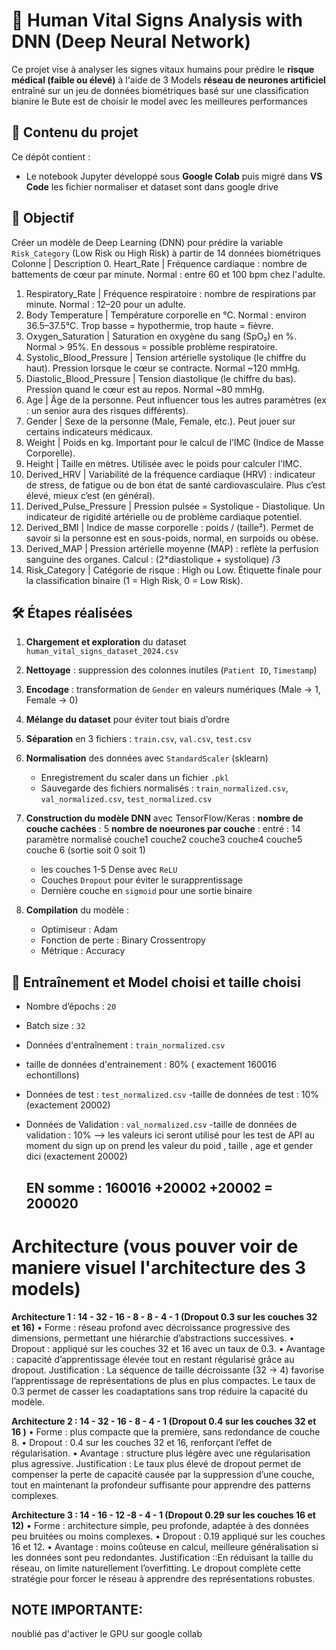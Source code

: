 # 🔬 Human Vital Signs Analysis with DNN (Deep Neural Network)

Ce projet vise à analyser les signes vitaux humains pour prédire le **risque médical (faible ou élevé)** à l'aide de 3 Models **réseau de neurones artificiel** entraîné sur un jeu de données biométriques basé sur une classification bianire le Bute est de choisir le model avec les meilleures performances

## 📁 Contenu du projet

Ce dépôt contient :
- Le notebook Jupyter développé sous **Google Colab** puis migré dans **VS Code**
les fichier normaliser et dataset sont dans google drive


## 🧠 Objectif

Créer un modèle de Deep Learning (DNN) pour prédire la variable `Risk_Category` (Low Risk ou High Risk) à partir de 14 données biométriques 
Colonne | Description
0. Heart_Rate | Fréquence cardiaque : nombre de battements de cœur par minute. Normal : entre 60 et 100 bpm chez l'adulte.
1. Respiratory_Rate | Fréquence respiratoire : nombre de respirations par minute. Normal : 12–20 pour un adulte.
2. Body Temperature | Température corporelle en °C. Normal : environ 36.5–37.5°C. Trop basse = hypothermie, trop haute = fièvre.
3. Oxygen_Saturation | Saturation en oxygène du sang (SpO₂) en %. Normal > 95%. En dessous = possible problème respiratoire.
4. Systolic_Blood_Pressure | Tension artérielle systolique (le chiffre du haut). Pression lorsque le cœur se contracte. Normal ~120 mmHg.
5. Diastolic_Blood_Pressure | Tension diastolique (le chiffre du bas). Pression quand le cœur est au repos. Normal ~80 mmHg.
6. Age | Âge de la personne. Peut influencer tous les autres paramètres (ex : un senior aura des risques différents).
7. Gender | Sexe de la personne (Male, Female, etc.). Peut jouer sur certains indicateurs médicaux.
8. Weight | Poids en kg. Important pour le calcul de l’IMC (Indice de Masse Corporelle).
9. Height | Taille en mètres. Utilisée avec le poids pour calculer l’IMC.
10. Derived_HRV | Variabilité de la fréquence cardiaque (HRV) : indicateur de stress, de fatigue ou de bon état de santé cardiovasculaire. Plus c’est élevé, mieux c’est (en général).
11. Derived_Pulse_Pressure | Pression pulsée = Systolique - Diastolique. Un indicateur de rigidité artérielle ou de problème cardiaque potentiel.
12. Derived_BMI | Indice de masse corporelle : poids / (taille²). Permet de savoir si la personne est en sous-poids, normal, en surpoids ou obèse.
13. Derived_MAP | Pression artérielle moyenne (MAP) : reflète la perfusion sanguine des organes. Calcul : (2*diastolique + systolique) /3
14. Risk_Category | Catégorie de risque : High ou Low. Étiquette finale pour la classification binaire (1 = High Risk, 0 = Low Risk).

## 🛠️ Étapes réalisées

1. **Chargement et exploration** du dataset `human_vital_signs_dataset_2024.csv`
2. **Nettoyage** : suppression des colonnes inutiles (`Patient ID`, `Timestamp`)
3. **Encodage** : transformation de `Gender` en valeurs numériques (Male → 1, Female → 0)
4. **Mélange du dataset** pour éviter tout biais d’ordre
5. **Séparation** en 3 fichiers : `train.csv`, `val.csv`, `test.csv`
6. **Normalisation** des données avec `StandardScaler` (sklearn)
   - Enregistrement du scaler dans un fichier `.pkl`
   - Sauvegarde des fichiers normalisés : `train_normalized.csv`, `val_normalized.csv`, `test_normalized.csv`
7. **Construction du modèle DNN** avec TensorFlow/Keras :
    **nombre de couche cachées** : 5
    **nombre de noeurones par couche** :
       entré : 14 paramètre normalisé 
       couche1
       couche2
       couche3
       couche4
       couche5
       couche 6 (sortie soit 0 soit 1)
   - les couches 1-5 Dense avec `ReLU`
   - Couches `Dropout` pour éviter le surapprentissage
   - Dernière couche en `sigmoid` pour une sortie binaire

     

8. **Compilation** du modèle :
   - Optimiseur : Adam
   - Fonction de perte : Binary Crossentropy
   - Métrique : Accuracy

## 🧪 Entraînement et Model choisi et taille choisi
  
- Nombre d’épochs : `20`
- Batch size : `32`
- Données d'entraînement : `train_normalized.csv`
- taille de données d'entrainement : 80% ( exactement 160016 echontillons)

- Données de test : `test_normalized.csv`
-taille de données de test : 10% (exactement  20002)

- Données de Validation : `val_normalized.csv`
-taille de données de validation : 10%   --> les valeurs ici seront utilisé pour les test de API au moment du sign up on prend les valeur du poid , taille , age et gender dici (exactement 20002)

  ## EN somme : 160016 +20002 +20002 = 200020 

# Architecture (vous pouver voir de maniere visuel l'architecture des 3 models)

 **Architecture 1 : 14 - 32 - 16 - 8 - 8 - 4 - 1 (Dropout 0.3 sur les couches 32 et 16)**
•	Forme : réseau profond avec décroissance progressive des dimensions, permettant une hiérarchie d’abstractions successives.
•	Dropout : appliqué sur les couches 32 et 16 avec un taux de 0.3.
•	Avantage : capacité d’apprentissage élevée tout en restant régularisé grâce au dropout.
    Justification : La séquence de taille décroissante (32 → 4) favorise l’apprentissage de représentations de plus en plus compactes. Le taux de 0.3 permet de casser les coadaptations sans trop réduire la capacité du modèle.



**Architecture 2 : 14 - 32 - 16 - 8 - 4 - 1 (Dropout 0.4 sur les couches 32 et 16 )**
•	Forme : plus compacte que la première, sans redondance de couche 8.
•	Dropout : 0.4 sur les couches 32 et 16, renforçant l’effet de régularisation.
•	Avantage : structure plus légère avec une régularisation plus agressive.
    Justification : Le taux plus élevé de dropout permet de compenser la perte de capacité causée par la suppression d’une couche, tout en maintenant la profondeur suffisante pour apprendre des patterns complexes.


**Architecture 3 : 14 - 16 - 12  -8 - 4 - 1 (Dropout 0.29 sur les couches 16 et 12)**
•	Forme : architecture simple, peu profonde, adaptée à des données peu bruitées ou moins complexes.
•	Dropout : 0.19 appliqué sur les couches 16 et 12.
•	Avantage : moins coûteuse en calcul, meilleure généralisation si les données sont peu redondantes.
    Justification ::En réduisant la taille du réseau, on limite naturellement l’overfitting. Le dropout complète cette stratégie pour forcer le réseau à apprendre des représentations robustes.
    
  ## NOTE IMPORTANTE:
  noublié pas d'activer le GPU sur google collab 

